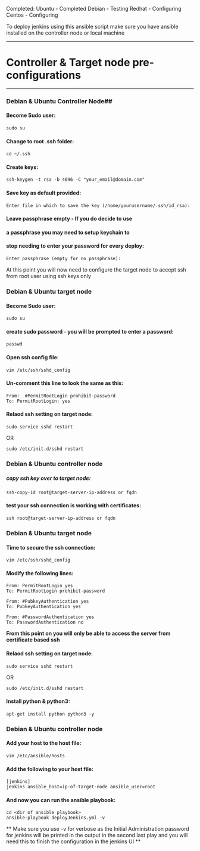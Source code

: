 Completed:
Ubuntu - Completed
Debian - Testing
Redhat - Configuring
Centos - Configuring

To deploy jenkins using this ansible script make sure you 
have ansible installed on the controller node or local machine

---------------------------------------------
# Controller & Target node pre-configurations 
---------------------------------------------
 
### Debian & Ubuntu Controller Node##
#### Become Sudo user:
```
sudo su
```

#### Change to root .ssh folder:
```
cd ~/.ssh
```

#### Create keys: 
```
ssh-keygen -t rsa -b 4096 -C "your_email@domain.com"
```

#### Save key as default provided:
```
Enter file in which to save the key (/home/yourusername/.ssh/id_rsa):
```

#### Leave passphrase empty - If you do decide to use
#### a passphrase you may need to setup keychain to
#### stop needing to enter your password for every deploy:
```
Enter passphrase (empty for no passphrase):
```

At this point you will now need to configure the target node
to accept ssh from root user using ssh keys only



### Debian & Ubuntu target node 
#### Become Sudo user:
```
sudo su
```

#### create sudo password - you will be prompted to enter a password:
```
passwd
```

#### Open ssh config file:
```
vim /etc/ssh/sshd_config
```

#### Un-comment this line to look the same as this:
```
From:  #PermitRootLogin prohibit-password
To: PermitRootLogin: yes
```


#### Relaod ssh setting on target node:
```
sudo service sshd restart 
```
OR 
```
sudo /etc/init.d/sshd restart
```


### Debian & Ubuntu controller node
##### copy ssh key over to target node:
```
ssh-copy-id root@target-server-ip-address or fqdn
```

#### test your ssh connection is working with certificates:
```
ssh root@target-server-ip-address or fqdn
```


### Debian & Ubuntu target node 
#### Time to secure the ssh connection:
```
vim /etc/ssh/sshd_config
```

#### Modify the following lines:
```
From: PermitRootLogin yes
To: PermitRootLogin prohibit-password

From: #PubkeyAuthentication yes
To: PubkeyAuthentication yes

From: #PasswordAuthentication yes
To: PasswordAuthentication no
```
**From this point on you will only be able to access
the server from certificate based ssh**


#### Relaod ssh setting on target node:
```
sudo service sshd restart
```
OR
```
sudo /etc/init.d/sshd restart
```

#### Install python & python3:
```
apt-get install python python3 -y
```


### Debian & Ubuntu controller node ##
#### Add your host to the host file:
```
vim /etc/ansible/hosts
```

#### Add the following to your host file: 
```
[jenkins]
jenkins ansible_host=ip-of-target-node ansible_user=root
```


#### And now you can run the ansible playbook:
```
cd <dir of ansible playbook> 
ansible-playbook deployJenkins.yml -v
```
 
** Make sure you use -v for verbose as the Initial Administration
password for jenkins will be printed in the output in the second last play
and you will need this to finish the configuration in the jenkins UI **



